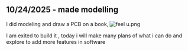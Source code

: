 <!--
  ===================    !!READ THIS NOTICE!!   ====================
  DO NOT edit this file manually. Your changes WILL BE OVERWRITTEN!
  This journal is auto generated and updated by Hack Club Blueprint.
  To edit this file, please edit your journal entries on Blueprint.
  ==================================================================
-->

## 10/24/2025 - made modelling   

I did modeling and draw a PCB on a book,
![feel u.png](https://blueprint.hackclub.com/user-attachments/blobs/proxy/eyJfcmFpbHMiOnsiZGF0YSI6NDk2OCwicHVyIjoiYmxvYl9pZCJ9fQ==--f14c30233631b73b671b6fed57be38bd3949fb26/feel%20u.png)
 
I am exited to build it , today i will make many plans of what i can do and explore to add more features   in software   

